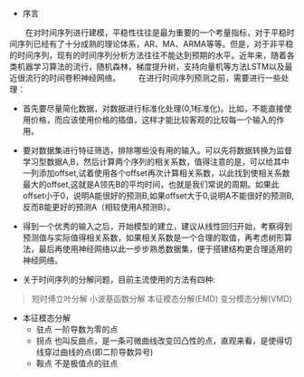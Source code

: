 + 序言

&emsp;&emsp;在对时间序列进行建模，平稳性往往是最为重要的一个考量指标，对于平稳时间序列已经有了十分成熟的理论体系，AR、MA、ARMA等等。但是，对于非平稳的时间序列，现有的时间序列分析方法往往不能达到预期的水平。近年来，随着各类机器学习算法的流行，随机森林，梯度提升树，支持向量机等方法LSTM以及最近很流行的时间卷积神经网络。
&emsp;&emsp;在进行时间序列预测之前，需要进行一些处理：
+ 首先要尽量简化数据，对数据进行标准化处理(0,1标准化)。比如，不能直接使用价格，而应该使用价格的插值，这样才能比较客观的比较每一个输入的作用。

+ 要对数据集进行特征筛选，排除哪些没有用的输入。可以先将数据转换为监督学习型数据A,B，然后计算两个序列的相关系数，值得注意的是，可以给其中一列添加offset,试着使用各个offset再次计算相关系数，以此找到使相关系数最大的offset,这就是A领先B的平均时间，也就是我们常说的周期。如果此offset小于0，说明A能很好的预测B,如果offset大于0,说明A不能很好的预测B,反而B能更好的预测A（相较使用A预测B）。

+ 得到一个优秀的输入之后，开始模型的建立，建议从线性回归开始，考察得到预测值与实际值得相关系数，如果相关系数是一个合理的取值，再考虑树形算法，最后再使用神经网络以此一步步熟悉数据集，便于搭建结构更合理适用的神经网络。

+ 关于时间序列的分解问题，目前主流使用的方法有四种:

> 短时傅立叶分解
> 小波基函数分解
> 本征模态分解(EMD)
> 变分模态分解(VMD)

+ 本征模态分解
    + 驻点
        一阶导数为零的点
    + 拐点
        也叫反曲点，是一条可微曲线改变凹凸性的点，直观来看，是使得切线穿过曲线的点(即二阶导数异号)
    + 鞍点
        不是极值点的驻点
    